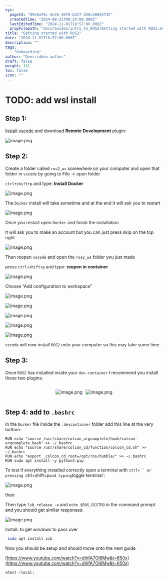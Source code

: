 ```yaml
---
sys:
  pageId: "89e0a78c-4e2b-4070-b327-d28cb0694742"
  createdTime: "2024-08-21T00:24:00.000Z"
  lastEditedTime: "2024-11-01T18:57:00.000Z"
  propFilepath: "docs/Guides/intro_to_ROS2/Getting started with ROS2.md"
title: "Getting started with ROS2"
date: "2024-11-01T18:57:00.000Z"
description: ""
tags:
  - "Onboarding"
author: "Overridden author"
draft: false
weight: 141
toc: false
icon: ""
---
```


# TODO: add wsl install

## Step 1:

[Install vscode](https://code.visualstudio.com/download) and download **Remote Development** plugin:

![image.png](https://prod-files-secure.s3.us-west-2.amazonaws.com/d518164a-d88e-44d1-a4ee-3adb3bd8bce0/efb52993-1881-4a40-b95e-6f020334f022/image.png?X-Amz-Algorithm=AWS4-HMAC-SHA256&X-Amz-Content-Sha256=UNSIGNED-PAYLOAD&X-Amz-Credential=ASIAZI2LB4665H6K2LQ2%2F20250220%2Fus-west-2%2Fs3%2Faws4_request&X-Amz-Date=20250220T210622Z&X-Amz-Expires=3600&X-Amz-Security-Token=IQoJb3JpZ2luX2VjEJz%2F%2F%2F%2F%2F%2F%2F%2F%2F%2FwEaCXVzLXdlc3QtMiJIMEYCIQDVTzLM1%2FW2f6gMSNyx2kieFAYv1SqA0CTA%2Fb2S5FekDgIhAOWELvlV%2F2QDJ9NPvj3vDPwfHCOhcTviGojd%2B0k%2BCRp5KogECMX%2F%2F%2F%2F%2F%2F%2F%2F%2F%2FwEQABoMNjM3NDIzMTgzODA1IgxNnHeT3kfcy6%2FFuoAq3APXRhlLYOS%2FCn0XNEG7W5TZgdfKut5maBftP1j2Cws%2FiCV7bGibhqX3SmZqdk%2BQbfP1q7KT2QJpVTwKAH4fKfparqCDOkvBmvN5rxR7dmOb7cQqihJHO77fkRWXiLNu2AoJaY3DE9%2BmJJFRf9K%2FBW6VBsJLa1BHMvnYtcgqhkvcHNWuFvm1gNYMymXjUsDQxm%2Bzz8ASREzHD4CDzyIAw27U9Jlzv9bQ%2FUETFerbU3VWLLWsHMzVXTwjrJkgIKHwrXLyrv1KVJOqPMWErh0IiL7e7dmWwYQ6peXnOcIgW9kdnN%2B7NSBvLKPPBCJwwDzZ2ITDVT5CWxxaH7wN8wSV867BK5uMZcypAR93CHh84djxzhdxssNb%2FCqTCEmoVbNIRDP%2FcZwFu%2BTGgs2wcQRFAZ%2B%2FB1umj4RG5GGAHns667jY3qrzK9f9aHonQ7P6kuxb7Vhu%2FmP8XfO8535dVw0UsrQIMT5p7ZOXaitn07pqsvA6%2BVxvnEsRn%2FlVRqQvMDmBZ9cvgWopvPRkCROmRFQXLQ7fDN4G%2BZ2mXrvMWhRZC41bnwvnXuzqPHLUb8Wp682zNH44bfr6KOrmsm4i9X9%2Fd4Fvfb8gSuBkx4J5Kipikn8pWQi6Fpg2nEqZ0a1LhjDzjd69BjqkAfXduoNAMQQwaYZFf72LWcCxtxdG5Gd34QYHa1k%2F4OxNilPA2N3aRJHhGTaCfZo9h0NjSmY8Mn%2F4R7VMAMV%2FDqUusI%2B5y86eTBpifC%2FdZ0NkwLAZh4xl4%2BB0zYiYkYeAbPuFJaKGc3vzbrT0wYvfsjokm0PEMeaCUJ7ZqIo2NJ%2F3PCYEhG8vRZeyLnWZw8PEa9lR8uo%2F0mNxGCybsfLK8t71WEIG&X-Amz-Signature=b4a061c83c433837daa6e40c4cb1482531bfb1d9e25176479e762224d933baa4&X-Amz-SignedHeaders=host&x-id=GetObject)

## Step 2:

Create a folder called `ros2_ws` somewhere on your computer and open that folder in `vscode` by going to File → open folder 

`ctrl+shift+p` and type: **Install Docker**

![image.png](https://prod-files-secure.s3.us-west-2.amazonaws.com/d518164a-d88e-44d1-a4ee-3adb3bd8bce0/2269dc0e-1cd5-47ff-bceb-c04ad9b2eab0/image.png?X-Amz-Algorithm=AWS4-HMAC-SHA256&X-Amz-Content-Sha256=UNSIGNED-PAYLOAD&X-Amz-Credential=ASIAZI2LB4665H6K2LQ2%2F20250220%2Fus-west-2%2Fs3%2Faws4_request&X-Amz-Date=20250220T210622Z&X-Amz-Expires=3600&X-Amz-Security-Token=IQoJb3JpZ2luX2VjEJz%2F%2F%2F%2F%2F%2F%2F%2F%2F%2FwEaCXVzLXdlc3QtMiJIMEYCIQDVTzLM1%2FW2f6gMSNyx2kieFAYv1SqA0CTA%2Fb2S5FekDgIhAOWELvlV%2F2QDJ9NPvj3vDPwfHCOhcTviGojd%2B0k%2BCRp5KogECMX%2F%2F%2F%2F%2F%2F%2F%2F%2F%2FwEQABoMNjM3NDIzMTgzODA1IgxNnHeT3kfcy6%2FFuoAq3APXRhlLYOS%2FCn0XNEG7W5TZgdfKut5maBftP1j2Cws%2FiCV7bGibhqX3SmZqdk%2BQbfP1q7KT2QJpVTwKAH4fKfparqCDOkvBmvN5rxR7dmOb7cQqihJHO77fkRWXiLNu2AoJaY3DE9%2BmJJFRf9K%2FBW6VBsJLa1BHMvnYtcgqhkvcHNWuFvm1gNYMymXjUsDQxm%2Bzz8ASREzHD4CDzyIAw27U9Jlzv9bQ%2FUETFerbU3VWLLWsHMzVXTwjrJkgIKHwrXLyrv1KVJOqPMWErh0IiL7e7dmWwYQ6peXnOcIgW9kdnN%2B7NSBvLKPPBCJwwDzZ2ITDVT5CWxxaH7wN8wSV867BK5uMZcypAR93CHh84djxzhdxssNb%2FCqTCEmoVbNIRDP%2FcZwFu%2BTGgs2wcQRFAZ%2B%2FB1umj4RG5GGAHns667jY3qrzK9f9aHonQ7P6kuxb7Vhu%2FmP8XfO8535dVw0UsrQIMT5p7ZOXaitn07pqsvA6%2BVxvnEsRn%2FlVRqQvMDmBZ9cvgWopvPRkCROmRFQXLQ7fDN4G%2BZ2mXrvMWhRZC41bnwvnXuzqPHLUb8Wp682zNH44bfr6KOrmsm4i9X9%2Fd4Fvfb8gSuBkx4J5Kipikn8pWQi6Fpg2nEqZ0a1LhjDzjd69BjqkAfXduoNAMQQwaYZFf72LWcCxtxdG5Gd34QYHa1k%2F4OxNilPA2N3aRJHhGTaCfZo9h0NjSmY8Mn%2F4R7VMAMV%2FDqUusI%2B5y86eTBpifC%2FdZ0NkwLAZh4xl4%2BB0zYiYkYeAbPuFJaKGc3vzbrT0wYvfsjokm0PEMeaCUJ7ZqIo2NJ%2F3PCYEhG8vRZeyLnWZw8PEa9lR8uo%2F0mNxGCybsfLK8t71WEIG&X-Amz-Signature=9142e413ca896f7a2c925db80d5c1d9534dd9b56177b2d882f4af4b9cf83a931&X-Amz-SignedHeaders=host&x-id=GetObject)

The `Docker` install will take sometime and at the end it will ask you to restart

![image.png](https://prod-files-secure.s3.us-west-2.amazonaws.com/d518164a-d88e-44d1-a4ee-3adb3bd8bce0/ed233f78-be33-4b1f-b89c-9c346c0e961e/image.png?X-Amz-Algorithm=AWS4-HMAC-SHA256&X-Amz-Content-Sha256=UNSIGNED-PAYLOAD&X-Amz-Credential=ASIAZI2LB4665H6K2LQ2%2F20250220%2Fus-west-2%2Fs3%2Faws4_request&X-Amz-Date=20250220T210622Z&X-Amz-Expires=3600&X-Amz-Security-Token=IQoJb3JpZ2luX2VjEJz%2F%2F%2F%2F%2F%2F%2F%2F%2F%2FwEaCXVzLXdlc3QtMiJIMEYCIQDVTzLM1%2FW2f6gMSNyx2kieFAYv1SqA0CTA%2Fb2S5FekDgIhAOWELvlV%2F2QDJ9NPvj3vDPwfHCOhcTviGojd%2B0k%2BCRp5KogECMX%2F%2F%2F%2F%2F%2F%2F%2F%2F%2FwEQABoMNjM3NDIzMTgzODA1IgxNnHeT3kfcy6%2FFuoAq3APXRhlLYOS%2FCn0XNEG7W5TZgdfKut5maBftP1j2Cws%2FiCV7bGibhqX3SmZqdk%2BQbfP1q7KT2QJpVTwKAH4fKfparqCDOkvBmvN5rxR7dmOb7cQqihJHO77fkRWXiLNu2AoJaY3DE9%2BmJJFRf9K%2FBW6VBsJLa1BHMvnYtcgqhkvcHNWuFvm1gNYMymXjUsDQxm%2Bzz8ASREzHD4CDzyIAw27U9Jlzv9bQ%2FUETFerbU3VWLLWsHMzVXTwjrJkgIKHwrXLyrv1KVJOqPMWErh0IiL7e7dmWwYQ6peXnOcIgW9kdnN%2B7NSBvLKPPBCJwwDzZ2ITDVT5CWxxaH7wN8wSV867BK5uMZcypAR93CHh84djxzhdxssNb%2FCqTCEmoVbNIRDP%2FcZwFu%2BTGgs2wcQRFAZ%2B%2FB1umj4RG5GGAHns667jY3qrzK9f9aHonQ7P6kuxb7Vhu%2FmP8XfO8535dVw0UsrQIMT5p7ZOXaitn07pqsvA6%2BVxvnEsRn%2FlVRqQvMDmBZ9cvgWopvPRkCROmRFQXLQ7fDN4G%2BZ2mXrvMWhRZC41bnwvnXuzqPHLUb8Wp682zNH44bfr6KOrmsm4i9X9%2Fd4Fvfb8gSuBkx4J5Kipikn8pWQi6Fpg2nEqZ0a1LhjDzjd69BjqkAfXduoNAMQQwaYZFf72LWcCxtxdG5Gd34QYHa1k%2F4OxNilPA2N3aRJHhGTaCfZo9h0NjSmY8Mn%2F4R7VMAMV%2FDqUusI%2B5y86eTBpifC%2FdZ0NkwLAZh4xl4%2BB0zYiYkYeAbPuFJaKGc3vzbrT0wYvfsjokm0PEMeaCUJ7ZqIo2NJ%2F3PCYEhG8vRZeyLnWZw8PEa9lR8uo%2F0mNxGCybsfLK8t71WEIG&X-Amz-Signature=485f35ea3a8bae0c9b677e8c65c22aaaeaf83cba322359aeda77df1f5de3af4d&X-Amz-SignedHeaders=host&x-id=GetObject)

Once you restart open `Docker` and finish the installation

It will ask you to make an account but you can just press skip on the top right

![image.png](https://prod-files-secure.s3.us-west-2.amazonaws.com/d518164a-d88e-44d1-a4ee-3adb3bd8bce0/21010ad9-1659-4fd9-9f59-9932a09b2a3d/image.png?X-Amz-Algorithm=AWS4-HMAC-SHA256&X-Amz-Content-Sha256=UNSIGNED-PAYLOAD&X-Amz-Credential=ASIAZI2LB4665H6K2LQ2%2F20250220%2Fus-west-2%2Fs3%2Faws4_request&X-Amz-Date=20250220T210622Z&X-Amz-Expires=3600&X-Amz-Security-Token=IQoJb3JpZ2luX2VjEJz%2F%2F%2F%2F%2F%2F%2F%2F%2F%2FwEaCXVzLXdlc3QtMiJIMEYCIQDVTzLM1%2FW2f6gMSNyx2kieFAYv1SqA0CTA%2Fb2S5FekDgIhAOWELvlV%2F2QDJ9NPvj3vDPwfHCOhcTviGojd%2B0k%2BCRp5KogECMX%2F%2F%2F%2F%2F%2F%2F%2F%2F%2FwEQABoMNjM3NDIzMTgzODA1IgxNnHeT3kfcy6%2FFuoAq3APXRhlLYOS%2FCn0XNEG7W5TZgdfKut5maBftP1j2Cws%2FiCV7bGibhqX3SmZqdk%2BQbfP1q7KT2QJpVTwKAH4fKfparqCDOkvBmvN5rxR7dmOb7cQqihJHO77fkRWXiLNu2AoJaY3DE9%2BmJJFRf9K%2FBW6VBsJLa1BHMvnYtcgqhkvcHNWuFvm1gNYMymXjUsDQxm%2Bzz8ASREzHD4CDzyIAw27U9Jlzv9bQ%2FUETFerbU3VWLLWsHMzVXTwjrJkgIKHwrXLyrv1KVJOqPMWErh0IiL7e7dmWwYQ6peXnOcIgW9kdnN%2B7NSBvLKPPBCJwwDzZ2ITDVT5CWxxaH7wN8wSV867BK5uMZcypAR93CHh84djxzhdxssNb%2FCqTCEmoVbNIRDP%2FcZwFu%2BTGgs2wcQRFAZ%2B%2FB1umj4RG5GGAHns667jY3qrzK9f9aHonQ7P6kuxb7Vhu%2FmP8XfO8535dVw0UsrQIMT5p7ZOXaitn07pqsvA6%2BVxvnEsRn%2FlVRqQvMDmBZ9cvgWopvPRkCROmRFQXLQ7fDN4G%2BZ2mXrvMWhRZC41bnwvnXuzqPHLUb8Wp682zNH44bfr6KOrmsm4i9X9%2Fd4Fvfb8gSuBkx4J5Kipikn8pWQi6Fpg2nEqZ0a1LhjDzjd69BjqkAfXduoNAMQQwaYZFf72LWcCxtxdG5Gd34QYHa1k%2F4OxNilPA2N3aRJHhGTaCfZo9h0NjSmY8Mn%2F4R7VMAMV%2FDqUusI%2B5y86eTBpifC%2FdZ0NkwLAZh4xl4%2BB0zYiYkYeAbPuFJaKGc3vzbrT0wYvfsjokm0PEMeaCUJ7ZqIo2NJ%2F3PCYEhG8vRZeyLnWZw8PEa9lR8uo%2F0mNxGCybsfLK8t71WEIG&X-Amz-Signature=b48cad7eeefc11dc7a3232aceedcd4a46b4fe5708119f5380424576c4de71f06&X-Amz-SignedHeaders=host&x-id=GetObject)

Then reopen `vscode` and open the `ros2_ws` folder you just made

press `ctrl+shift+p` and type: **reopen in container**

![image.png](https://prod-files-secure.s3.us-west-2.amazonaws.com/d518164a-d88e-44d1-a4ee-3adb3bd8bce0/4e93b8c2-41ad-488c-8095-c74205196118/image.png?X-Amz-Algorithm=AWS4-HMAC-SHA256&X-Amz-Content-Sha256=UNSIGNED-PAYLOAD&X-Amz-Credential=ASIAZI2LB4665H6K2LQ2%2F20250220%2Fus-west-2%2Fs3%2Faws4_request&X-Amz-Date=20250220T210622Z&X-Amz-Expires=3600&X-Amz-Security-Token=IQoJb3JpZ2luX2VjEJz%2F%2F%2F%2F%2F%2F%2F%2F%2F%2FwEaCXVzLXdlc3QtMiJIMEYCIQDVTzLM1%2FW2f6gMSNyx2kieFAYv1SqA0CTA%2Fb2S5FekDgIhAOWELvlV%2F2QDJ9NPvj3vDPwfHCOhcTviGojd%2B0k%2BCRp5KogECMX%2F%2F%2F%2F%2F%2F%2F%2F%2F%2FwEQABoMNjM3NDIzMTgzODA1IgxNnHeT3kfcy6%2FFuoAq3APXRhlLYOS%2FCn0XNEG7W5TZgdfKut5maBftP1j2Cws%2FiCV7bGibhqX3SmZqdk%2BQbfP1q7KT2QJpVTwKAH4fKfparqCDOkvBmvN5rxR7dmOb7cQqihJHO77fkRWXiLNu2AoJaY3DE9%2BmJJFRf9K%2FBW6VBsJLa1BHMvnYtcgqhkvcHNWuFvm1gNYMymXjUsDQxm%2Bzz8ASREzHD4CDzyIAw27U9Jlzv9bQ%2FUETFerbU3VWLLWsHMzVXTwjrJkgIKHwrXLyrv1KVJOqPMWErh0IiL7e7dmWwYQ6peXnOcIgW9kdnN%2B7NSBvLKPPBCJwwDzZ2ITDVT5CWxxaH7wN8wSV867BK5uMZcypAR93CHh84djxzhdxssNb%2FCqTCEmoVbNIRDP%2FcZwFu%2BTGgs2wcQRFAZ%2B%2FB1umj4RG5GGAHns667jY3qrzK9f9aHonQ7P6kuxb7Vhu%2FmP8XfO8535dVw0UsrQIMT5p7ZOXaitn07pqsvA6%2BVxvnEsRn%2FlVRqQvMDmBZ9cvgWopvPRkCROmRFQXLQ7fDN4G%2BZ2mXrvMWhRZC41bnwvnXuzqPHLUb8Wp682zNH44bfr6KOrmsm4i9X9%2Fd4Fvfb8gSuBkx4J5Kipikn8pWQi6Fpg2nEqZ0a1LhjDzjd69BjqkAfXduoNAMQQwaYZFf72LWcCxtxdG5Gd34QYHa1k%2F4OxNilPA2N3aRJHhGTaCfZo9h0NjSmY8Mn%2F4R7VMAMV%2FDqUusI%2B5y86eTBpifC%2FdZ0NkwLAZh4xl4%2BB0zYiYkYeAbPuFJaKGc3vzbrT0wYvfsjokm0PEMeaCUJ7ZqIo2NJ%2F3PCYEhG8vRZeyLnWZw8PEa9lR8uo%2F0mNxGCybsfLK8t71WEIG&X-Amz-Signature=ce41b139168910df341d36c07d756f59aa243564003d5f906327fc651f7d0fd1&X-Amz-SignedHeaders=host&x-id=GetObject)

Choose “Add configuration to workspace”

![image.png](https://prod-files-secure.s3.us-west-2.amazonaws.com/d518164a-d88e-44d1-a4ee-3adb3bd8bce0/9560b282-5060-4989-ba37-97e7b2c22476/image.png?X-Amz-Algorithm=AWS4-HMAC-SHA256&X-Amz-Content-Sha256=UNSIGNED-PAYLOAD&X-Amz-Credential=ASIAZI2LB4665H6K2LQ2%2F20250220%2Fus-west-2%2Fs3%2Faws4_request&X-Amz-Date=20250220T210622Z&X-Amz-Expires=3600&X-Amz-Security-Token=IQoJb3JpZ2luX2VjEJz%2F%2F%2F%2F%2F%2F%2F%2F%2F%2FwEaCXVzLXdlc3QtMiJIMEYCIQDVTzLM1%2FW2f6gMSNyx2kieFAYv1SqA0CTA%2Fb2S5FekDgIhAOWELvlV%2F2QDJ9NPvj3vDPwfHCOhcTviGojd%2B0k%2BCRp5KogECMX%2F%2F%2F%2F%2F%2F%2F%2F%2F%2FwEQABoMNjM3NDIzMTgzODA1IgxNnHeT3kfcy6%2FFuoAq3APXRhlLYOS%2FCn0XNEG7W5TZgdfKut5maBftP1j2Cws%2FiCV7bGibhqX3SmZqdk%2BQbfP1q7KT2QJpVTwKAH4fKfparqCDOkvBmvN5rxR7dmOb7cQqihJHO77fkRWXiLNu2AoJaY3DE9%2BmJJFRf9K%2FBW6VBsJLa1BHMvnYtcgqhkvcHNWuFvm1gNYMymXjUsDQxm%2Bzz8ASREzHD4CDzyIAw27U9Jlzv9bQ%2FUETFerbU3VWLLWsHMzVXTwjrJkgIKHwrXLyrv1KVJOqPMWErh0IiL7e7dmWwYQ6peXnOcIgW9kdnN%2B7NSBvLKPPBCJwwDzZ2ITDVT5CWxxaH7wN8wSV867BK5uMZcypAR93CHh84djxzhdxssNb%2FCqTCEmoVbNIRDP%2FcZwFu%2BTGgs2wcQRFAZ%2B%2FB1umj4RG5GGAHns667jY3qrzK9f9aHonQ7P6kuxb7Vhu%2FmP8XfO8535dVw0UsrQIMT5p7ZOXaitn07pqsvA6%2BVxvnEsRn%2FlVRqQvMDmBZ9cvgWopvPRkCROmRFQXLQ7fDN4G%2BZ2mXrvMWhRZC41bnwvnXuzqPHLUb8Wp682zNH44bfr6KOrmsm4i9X9%2Fd4Fvfb8gSuBkx4J5Kipikn8pWQi6Fpg2nEqZ0a1LhjDzjd69BjqkAfXduoNAMQQwaYZFf72LWcCxtxdG5Gd34QYHa1k%2F4OxNilPA2N3aRJHhGTaCfZo9h0NjSmY8Mn%2F4R7VMAMV%2FDqUusI%2B5y86eTBpifC%2FdZ0NkwLAZh4xl4%2BB0zYiYkYeAbPuFJaKGc3vzbrT0wYvfsjokm0PEMeaCUJ7ZqIo2NJ%2F3PCYEhG8vRZeyLnWZw8PEa9lR8uo%2F0mNxGCybsfLK8t71WEIG&X-Amz-Signature=3e94a52e4c2436148d76e0cdba696418e857269a5fcf5e79407f35b0e68432a9&X-Amz-SignedHeaders=host&x-id=GetObject)

![image.png](https://prod-files-secure.s3.us-west-2.amazonaws.com/d518164a-d88e-44d1-a4ee-3adb3bd8bce0/2ee63f81-886b-48e8-a553-dc6e5eac99e4/image.png?X-Amz-Algorithm=AWS4-HMAC-SHA256&X-Amz-Content-Sha256=UNSIGNED-PAYLOAD&X-Amz-Credential=ASIAZI2LB4665H6K2LQ2%2F20250220%2Fus-west-2%2Fs3%2Faws4_request&X-Amz-Date=20250220T210622Z&X-Amz-Expires=3600&X-Amz-Security-Token=IQoJb3JpZ2luX2VjEJz%2F%2F%2F%2F%2F%2F%2F%2F%2F%2FwEaCXVzLXdlc3QtMiJIMEYCIQDVTzLM1%2FW2f6gMSNyx2kieFAYv1SqA0CTA%2Fb2S5FekDgIhAOWELvlV%2F2QDJ9NPvj3vDPwfHCOhcTviGojd%2B0k%2BCRp5KogECMX%2F%2F%2F%2F%2F%2F%2F%2F%2F%2FwEQABoMNjM3NDIzMTgzODA1IgxNnHeT3kfcy6%2FFuoAq3APXRhlLYOS%2FCn0XNEG7W5TZgdfKut5maBftP1j2Cws%2FiCV7bGibhqX3SmZqdk%2BQbfP1q7KT2QJpVTwKAH4fKfparqCDOkvBmvN5rxR7dmOb7cQqihJHO77fkRWXiLNu2AoJaY3DE9%2BmJJFRf9K%2FBW6VBsJLa1BHMvnYtcgqhkvcHNWuFvm1gNYMymXjUsDQxm%2Bzz8ASREzHD4CDzyIAw27U9Jlzv9bQ%2FUETFerbU3VWLLWsHMzVXTwjrJkgIKHwrXLyrv1KVJOqPMWErh0IiL7e7dmWwYQ6peXnOcIgW9kdnN%2B7NSBvLKPPBCJwwDzZ2ITDVT5CWxxaH7wN8wSV867BK5uMZcypAR93CHh84djxzhdxssNb%2FCqTCEmoVbNIRDP%2FcZwFu%2BTGgs2wcQRFAZ%2B%2FB1umj4RG5GGAHns667jY3qrzK9f9aHonQ7P6kuxb7Vhu%2FmP8XfO8535dVw0UsrQIMT5p7ZOXaitn07pqsvA6%2BVxvnEsRn%2FlVRqQvMDmBZ9cvgWopvPRkCROmRFQXLQ7fDN4G%2BZ2mXrvMWhRZC41bnwvnXuzqPHLUb8Wp682zNH44bfr6KOrmsm4i9X9%2Fd4Fvfb8gSuBkx4J5Kipikn8pWQi6Fpg2nEqZ0a1LhjDzjd69BjqkAfXduoNAMQQwaYZFf72LWcCxtxdG5Gd34QYHa1k%2F4OxNilPA2N3aRJHhGTaCfZo9h0NjSmY8Mn%2F4R7VMAMV%2FDqUusI%2B5y86eTBpifC%2FdZ0NkwLAZh4xl4%2BB0zYiYkYeAbPuFJaKGc3vzbrT0wYvfsjokm0PEMeaCUJ7ZqIo2NJ%2F3PCYEhG8vRZeyLnWZw8PEa9lR8uo%2F0mNxGCybsfLK8t71WEIG&X-Amz-Signature=c5c7ff64f6091de60ede4abbab864abc7b3215ca953fb0e284d137f15dd90040&X-Amz-SignedHeaders=host&x-id=GetObject)

![image.png](https://prod-files-secure.s3.us-west-2.amazonaws.com/d518164a-d88e-44d1-a4ee-3adb3bd8bce0/ae1580b2-b048-407e-aed9-b584224a7a04/image.png?X-Amz-Algorithm=AWS4-HMAC-SHA256&X-Amz-Content-Sha256=UNSIGNED-PAYLOAD&X-Amz-Credential=ASIAZI2LB4665H6K2LQ2%2F20250220%2Fus-west-2%2Fs3%2Faws4_request&X-Amz-Date=20250220T210622Z&X-Amz-Expires=3600&X-Amz-Security-Token=IQoJb3JpZ2luX2VjEJz%2F%2F%2F%2F%2F%2F%2F%2F%2F%2FwEaCXVzLXdlc3QtMiJIMEYCIQDVTzLM1%2FW2f6gMSNyx2kieFAYv1SqA0CTA%2Fb2S5FekDgIhAOWELvlV%2F2QDJ9NPvj3vDPwfHCOhcTviGojd%2B0k%2BCRp5KogECMX%2F%2F%2F%2F%2F%2F%2F%2F%2F%2FwEQABoMNjM3NDIzMTgzODA1IgxNnHeT3kfcy6%2FFuoAq3APXRhlLYOS%2FCn0XNEG7W5TZgdfKut5maBftP1j2Cws%2FiCV7bGibhqX3SmZqdk%2BQbfP1q7KT2QJpVTwKAH4fKfparqCDOkvBmvN5rxR7dmOb7cQqihJHO77fkRWXiLNu2AoJaY3DE9%2BmJJFRf9K%2FBW6VBsJLa1BHMvnYtcgqhkvcHNWuFvm1gNYMymXjUsDQxm%2Bzz8ASREzHD4CDzyIAw27U9Jlzv9bQ%2FUETFerbU3VWLLWsHMzVXTwjrJkgIKHwrXLyrv1KVJOqPMWErh0IiL7e7dmWwYQ6peXnOcIgW9kdnN%2B7NSBvLKPPBCJwwDzZ2ITDVT5CWxxaH7wN8wSV867BK5uMZcypAR93CHh84djxzhdxssNb%2FCqTCEmoVbNIRDP%2FcZwFu%2BTGgs2wcQRFAZ%2B%2FB1umj4RG5GGAHns667jY3qrzK9f9aHonQ7P6kuxb7Vhu%2FmP8XfO8535dVw0UsrQIMT5p7ZOXaitn07pqsvA6%2BVxvnEsRn%2FlVRqQvMDmBZ9cvgWopvPRkCROmRFQXLQ7fDN4G%2BZ2mXrvMWhRZC41bnwvnXuzqPHLUb8Wp682zNH44bfr6KOrmsm4i9X9%2Fd4Fvfb8gSuBkx4J5Kipikn8pWQi6Fpg2nEqZ0a1LhjDzjd69BjqkAfXduoNAMQQwaYZFf72LWcCxtxdG5Gd34QYHa1k%2F4OxNilPA2N3aRJHhGTaCfZo9h0NjSmY8Mn%2F4R7VMAMV%2FDqUusI%2B5y86eTBpifC%2FdZ0NkwLAZh4xl4%2BB0zYiYkYeAbPuFJaKGc3vzbrT0wYvfsjokm0PEMeaCUJ7ZqIo2NJ%2F3PCYEhG8vRZeyLnWZw8PEa9lR8uo%2F0mNxGCybsfLK8t71WEIG&X-Amz-Signature=4d52a02c5992ddc484ecfa966808de3b01bd119c603fb4478cc602c540559b36&X-Amz-SignedHeaders=host&x-id=GetObject)

![image.png](https://prod-files-secure.s3.us-west-2.amazonaws.com/d518164a-d88e-44d1-a4ee-3adb3bd8bce0/53255b28-f75e-430f-b9e3-c0ac8577e42b/image.png?X-Amz-Algorithm=AWS4-HMAC-SHA256&X-Amz-Content-Sha256=UNSIGNED-PAYLOAD&X-Amz-Credential=ASIAZI2LB4665H6K2LQ2%2F20250220%2Fus-west-2%2Fs3%2Faws4_request&X-Amz-Date=20250220T210622Z&X-Amz-Expires=3600&X-Amz-Security-Token=IQoJb3JpZ2luX2VjEJz%2F%2F%2F%2F%2F%2F%2F%2F%2F%2FwEaCXVzLXdlc3QtMiJIMEYCIQDVTzLM1%2FW2f6gMSNyx2kieFAYv1SqA0CTA%2Fb2S5FekDgIhAOWELvlV%2F2QDJ9NPvj3vDPwfHCOhcTviGojd%2B0k%2BCRp5KogECMX%2F%2F%2F%2F%2F%2F%2F%2F%2F%2FwEQABoMNjM3NDIzMTgzODA1IgxNnHeT3kfcy6%2FFuoAq3APXRhlLYOS%2FCn0XNEG7W5TZgdfKut5maBftP1j2Cws%2FiCV7bGibhqX3SmZqdk%2BQbfP1q7KT2QJpVTwKAH4fKfparqCDOkvBmvN5rxR7dmOb7cQqihJHO77fkRWXiLNu2AoJaY3DE9%2BmJJFRf9K%2FBW6VBsJLa1BHMvnYtcgqhkvcHNWuFvm1gNYMymXjUsDQxm%2Bzz8ASREzHD4CDzyIAw27U9Jlzv9bQ%2FUETFerbU3VWLLWsHMzVXTwjrJkgIKHwrXLyrv1KVJOqPMWErh0IiL7e7dmWwYQ6peXnOcIgW9kdnN%2B7NSBvLKPPBCJwwDzZ2ITDVT5CWxxaH7wN8wSV867BK5uMZcypAR93CHh84djxzhdxssNb%2FCqTCEmoVbNIRDP%2FcZwFu%2BTGgs2wcQRFAZ%2B%2FB1umj4RG5GGAHns667jY3qrzK9f9aHonQ7P6kuxb7Vhu%2FmP8XfO8535dVw0UsrQIMT5p7ZOXaitn07pqsvA6%2BVxvnEsRn%2FlVRqQvMDmBZ9cvgWopvPRkCROmRFQXLQ7fDN4G%2BZ2mXrvMWhRZC41bnwvnXuzqPHLUb8Wp682zNH44bfr6KOrmsm4i9X9%2Fd4Fvfb8gSuBkx4J5Kipikn8pWQi6Fpg2nEqZ0a1LhjDzjd69BjqkAfXduoNAMQQwaYZFf72LWcCxtxdG5Gd34QYHa1k%2F4OxNilPA2N3aRJHhGTaCfZo9h0NjSmY8Mn%2F4R7VMAMV%2FDqUusI%2B5y86eTBpifC%2FdZ0NkwLAZh4xl4%2BB0zYiYkYeAbPuFJaKGc3vzbrT0wYvfsjokm0PEMeaCUJ7ZqIo2NJ%2F3PCYEhG8vRZeyLnWZw8PEa9lR8uo%2F0mNxGCybsfLK8t71WEIG&X-Amz-Signature=cedf89c3a45f87379150d9fac646958d020752f5821fa66700893de5859f3d2c&X-Amz-SignedHeaders=host&x-id=GetObject)

![image.png](https://prod-files-secure.s3.us-west-2.amazonaws.com/d518164a-d88e-44d1-a4ee-3adb3bd8bce0/7c562767-5af9-4ffb-97d1-327bcdf4ee00/image.png?X-Amz-Algorithm=AWS4-HMAC-SHA256&X-Amz-Content-Sha256=UNSIGNED-PAYLOAD&X-Amz-Credential=ASIAZI2LB4665H6K2LQ2%2F20250220%2Fus-west-2%2Fs3%2Faws4_request&X-Amz-Date=20250220T210622Z&X-Amz-Expires=3600&X-Amz-Security-Token=IQoJb3JpZ2luX2VjEJz%2F%2F%2F%2F%2F%2F%2F%2F%2F%2FwEaCXVzLXdlc3QtMiJIMEYCIQDVTzLM1%2FW2f6gMSNyx2kieFAYv1SqA0CTA%2Fb2S5FekDgIhAOWELvlV%2F2QDJ9NPvj3vDPwfHCOhcTviGojd%2B0k%2BCRp5KogECMX%2F%2F%2F%2F%2F%2F%2F%2F%2F%2FwEQABoMNjM3NDIzMTgzODA1IgxNnHeT3kfcy6%2FFuoAq3APXRhlLYOS%2FCn0XNEG7W5TZgdfKut5maBftP1j2Cws%2FiCV7bGibhqX3SmZqdk%2BQbfP1q7KT2QJpVTwKAH4fKfparqCDOkvBmvN5rxR7dmOb7cQqihJHO77fkRWXiLNu2AoJaY3DE9%2BmJJFRf9K%2FBW6VBsJLa1BHMvnYtcgqhkvcHNWuFvm1gNYMymXjUsDQxm%2Bzz8ASREzHD4CDzyIAw27U9Jlzv9bQ%2FUETFerbU3VWLLWsHMzVXTwjrJkgIKHwrXLyrv1KVJOqPMWErh0IiL7e7dmWwYQ6peXnOcIgW9kdnN%2B7NSBvLKPPBCJwwDzZ2ITDVT5CWxxaH7wN8wSV867BK5uMZcypAR93CHh84djxzhdxssNb%2FCqTCEmoVbNIRDP%2FcZwFu%2BTGgs2wcQRFAZ%2B%2FB1umj4RG5GGAHns667jY3qrzK9f9aHonQ7P6kuxb7Vhu%2FmP8XfO8535dVw0UsrQIMT5p7ZOXaitn07pqsvA6%2BVxvnEsRn%2FlVRqQvMDmBZ9cvgWopvPRkCROmRFQXLQ7fDN4G%2BZ2mXrvMWhRZC41bnwvnXuzqPHLUb8Wp682zNH44bfr6KOrmsm4i9X9%2Fd4Fvfb8gSuBkx4J5Kipikn8pWQi6Fpg2nEqZ0a1LhjDzjd69BjqkAfXduoNAMQQwaYZFf72LWcCxtxdG5Gd34QYHa1k%2F4OxNilPA2N3aRJHhGTaCfZo9h0NjSmY8Mn%2F4R7VMAMV%2FDqUusI%2B5y86eTBpifC%2FdZ0NkwLAZh4xl4%2BB0zYiYkYeAbPuFJaKGc3vzbrT0wYvfsjokm0PEMeaCUJ7ZqIo2NJ%2F3PCYEhG8vRZeyLnWZw8PEa9lR8uo%2F0mNxGCybsfLK8t71WEIG&X-Amz-Signature=901d2bde8b27963476ffbebba4ebd715dd617589901c55a8ad007b4199df5c01&X-Amz-SignedHeaders=host&x-id=GetObject)

`vscode` will now install `ROS2` onto your computer so this may take some time.

## Step 3:

Once `ROS2` has installed inside your `dev-container` I recommend you install these two plugins:

<div style="display: flex;flex-direction: row; column-gap:10px; max-width: 630px;justify-content: center;">
<div>

![image.png](https://prod-files-secure.s3.us-west-2.amazonaws.com/d518164a-d88e-44d1-a4ee-3adb3bd8bce0/3fc3d550-5a54-4ba1-ba6b-faa01cdb7369/image.png?X-Amz-Algorithm=AWS4-HMAC-SHA256&X-Amz-Content-Sha256=UNSIGNED-PAYLOAD&X-Amz-Credential=ASIAZI2LB466XZENZNLS%2F20250220%2Fus-west-2%2Fs3%2Faws4_request&X-Amz-Date=20250220T210624Z&X-Amz-Expires=3600&X-Amz-Security-Token=IQoJb3JpZ2luX2VjEJz%2F%2F%2F%2F%2F%2F%2F%2F%2F%2FwEaCXVzLXdlc3QtMiJHMEUCIFuddL72Pq4px7ZyTnv6tn3GfiXun6qYnKPm0NSIYNRHAiEAxpebRn8RisbxHc653Bmv5y043xKhsevlbU9tJ2%2FItsYqiAQIxf%2F%2F%2F%2F%2F%2F%2F%2F%2F%2FARAAGgw2Mzc0MjMxODM4MDUiDFS7Lb61DPS3xoO27CrcA4qgKh%2BZuCklMZHF0o8Pq2%2FC%2BNKsHUXvrNvmfVU3a8C1N0Ac2rQuIQt6zHgBxzANlqdrMIPohP5tVdHV5MzZwh7JAJBeHc9FYK4gDZjL%2BghtVEWNsv6BdyaNtMZ9Q3CWZ7UHxC7w2k%2BSPzgbhJa8xilmzhi6klh5qu2xgf6odrlp0J4sHSlBIaaHfCQ70HNfOaJJmbHjsWIWlzhyoZx%2Fu1gKRJ2dTGun4BEstofJ1n1xWAYMqqOKOqOjN5yXWqma9GkhDPR7dPn6uODt5qjzSuD1AM87irCbczr0lpjLIgwiijGAJgmmTl28sDM097eu9y5Qu16wiuZ3pLOT5U65YlVTvr3Kn9ukb46iTHBlYnxqfn07nuIiKqA6trMLFg%2BRpE67yxw81HbWopCIwLhgfTOAuRZzXe68cUx3ZIur3drchlIeEz%2FrcoubxIGPyEhfANTl7EOH8S60LYPa0SI057Z01%2FyMJ5Q%2B4x%2FsK5%2BoCB3fo3wHGgWgpQrbvU6qQkjkAigEBoh57zSjdqHI1QL583Kg5GxBhaOKGQCWEG7y2ckRYv%2BxTJmdy7IYD4hW4VUxtkdZbHvELhRtJbWbi8UGE4faK8xCuYVi%2BPViOc16ewrlRJ0HHdYM73pK6%2FgqMOON3r0GOqUBtu3PD0x%2FjpJQNc9ccIrahQXnBLl1Iv1SU2HVh%2FocYupkpPXC5FIvyD7voPz4Fuvc8yC%2BzXFV5PuE8msLQg7OKhutg1fsfU7vqpPv39KH8MDBvV4RfjYRWb4xOctO03IT0TPfexWC%2FjLzOVJ0139D87OdcyeyfpSp%2BaBect9kEOk9E9vvsoZDqmGkoQujXRwqtH6e6stHGVmRs%2BMrE7I0SRunGt5z&X-Amz-Signature=24f05aa871812075b3d0a7ef699971e6b11467499d1214c8d1f55ba3f88016b5&X-Amz-SignedHeaders=host&x-id=GetObject)

</div>
<div>

![image.png](https://prod-files-secure.s3.us-west-2.amazonaws.com/d518164a-d88e-44d1-a4ee-3adb3bd8bce0/d994cc66-13c2-4093-a5a3-f84cf4601a82/image.png?X-Amz-Algorithm=AWS4-HMAC-SHA256&X-Amz-Content-Sha256=UNSIGNED-PAYLOAD&X-Amz-Credential=ASIAZI2LB466STETQURI%2F20250220%2Fus-west-2%2Fs3%2Faws4_request&X-Amz-Date=20250220T210625Z&X-Amz-Expires=3600&X-Amz-Security-Token=IQoJb3JpZ2luX2VjEJz%2F%2F%2F%2F%2F%2F%2F%2F%2F%2FwEaCXVzLXdlc3QtMiJIMEYCIQDQXURdK7m83OJs9DuboDlmuvbZOQ7YGgD89xON%2Bod%2FjgIhAJ8eHCUxqV%2FtF505K8CiFFOK7X3rdtcCap%2BbfjVRQI3JKogECMX%2F%2F%2F%2F%2F%2F%2F%2F%2F%2FwEQABoMNjM3NDIzMTgzODA1IgzFxv%2B3yJL9aKFBEJEq3APwK14%2FEW%2FMdMcibaB72tSPvU0H%2FtMlByTwwlwdo%2FvMGDYgkEh4dbPsQ5Nt9F9T9tzJDv8%2BBW9cugaEPG6Gmlil%2BI0UXt3OmVaEsNXyGQNKb4jZ%2Bd7fxQpgKcoVPhwiFlZG0TGSy59BMUoAdD9vKNKh%2FSC1axG1z46c5taC5CxdB1ZE5%2F12q2j%2BxMDy99t1R8WqmyL%2BUrbpQ52XuvHRG6Cy5T%2Fm%2FKHhaw5cIc5N5e9a4VrWI0U3dNOE1tf88rB%2BJOcRgaAx6P9nU54iva29jIzmVM0BxX7A4v%2FX1aT79cPiKb%2BoZOIMAzmAUzMj6fZTMnjmmqA6ZzPgxfdI1haRPl07k747nqibbI7s%2FWr1582rMzsNKYJSV7ToR5JccZlo1j1aG3%2BoJp86Puw%2B3QtscTA5Zny0xKyNw3qfvJLJO56W%2FpYjYA4N%2Fvle0nagcU6Hy65LbUWxtXTRaRftgJUj9btsPF6op6Ihpn4f5iQoOYeZxi%2FMtsXXgtaCHnswEuf%2FvSl59PZ2m%2FHtKuZWTb%2BlJSepcJbU%2BHBUljZTH5QZAy2GCucin1%2FHWxtvhdi%2FMZ%2Baf3Mglv8bRp4JwwUXeG4jnbKJOLH%2FTG59x55KTJrV7YPfeL2pcFitnr3J7w5WwzC3jd69BjqkAcVdIj1yJsBFR7HimqGQFjXbTVRxSgl%2Fs8pMwB4q9ydbdeS852aklBDo9okxe3%2FOENjTb3JNE2RLd3%2FwM7%2BcFrzZ2%2F%2F8AQknvUjIpNYBvpYVrTG%2FgfRtcErkKatOTrQliVsEGTMKv%2F42I6E4455IR4n8knuq4%2F1gP344F3kN7eLJtsPWPamwS9PGdvIQNWt1SHAbcsPm%2Bgn8LnytPLN8fdmqZX2e&X-Amz-Signature=a4ea05d22304deb97c07e56a1d2168ac8909f533f6f4079faad5a16256ab9a18&X-Amz-SignedHeaders=host&x-id=GetObject)

</div>
</div>

## Step 4: add to `.bashrc`

In the `Docker` file inside the `.devcontainer` folder add this line at the very bottom: 

```docker
RUN echo "source /usr/share/colcon_argcomplete/hook/colcon-argcomplete.bash" >> ~/.bashrc
RUN echo "source /usr/share/colcon_cd/function/colcon_cd.sh" >> ~/.bashrc
RUN echo "export _colcon_cd_root=/opt/ros/humble/" >> ~/.bashrc
RUN sudo apt install -y python3-pip 
```

To test if everything installed correctly open a terminal with `ctrl+`` or pressing `ctrl+shift+p` and typing `toggle terminal`:

![image.png](https://prod-files-secure.s3.us-west-2.amazonaws.com/d518164a-d88e-44d1-a4ee-3adb3bd8bce0/6a4943d8-b04e-4c02-9a58-775f3384d1a5/image.png?X-Amz-Algorithm=AWS4-HMAC-SHA256&X-Amz-Content-Sha256=UNSIGNED-PAYLOAD&X-Amz-Credential=ASIAZI2LB4665H6K2LQ2%2F20250220%2Fus-west-2%2Fs3%2Faws4_request&X-Amz-Date=20250220T210622Z&X-Amz-Expires=3600&X-Amz-Security-Token=IQoJb3JpZ2luX2VjEJz%2F%2F%2F%2F%2F%2F%2F%2F%2F%2FwEaCXVzLXdlc3QtMiJIMEYCIQDVTzLM1%2FW2f6gMSNyx2kieFAYv1SqA0CTA%2Fb2S5FekDgIhAOWELvlV%2F2QDJ9NPvj3vDPwfHCOhcTviGojd%2B0k%2BCRp5KogECMX%2F%2F%2F%2F%2F%2F%2F%2F%2F%2FwEQABoMNjM3NDIzMTgzODA1IgxNnHeT3kfcy6%2FFuoAq3APXRhlLYOS%2FCn0XNEG7W5TZgdfKut5maBftP1j2Cws%2FiCV7bGibhqX3SmZqdk%2BQbfP1q7KT2QJpVTwKAH4fKfparqCDOkvBmvN5rxR7dmOb7cQqihJHO77fkRWXiLNu2AoJaY3DE9%2BmJJFRf9K%2FBW6VBsJLa1BHMvnYtcgqhkvcHNWuFvm1gNYMymXjUsDQxm%2Bzz8ASREzHD4CDzyIAw27U9Jlzv9bQ%2FUETFerbU3VWLLWsHMzVXTwjrJkgIKHwrXLyrv1KVJOqPMWErh0IiL7e7dmWwYQ6peXnOcIgW9kdnN%2B7NSBvLKPPBCJwwDzZ2ITDVT5CWxxaH7wN8wSV867BK5uMZcypAR93CHh84djxzhdxssNb%2FCqTCEmoVbNIRDP%2FcZwFu%2BTGgs2wcQRFAZ%2B%2FB1umj4RG5GGAHns667jY3qrzK9f9aHonQ7P6kuxb7Vhu%2FmP8XfO8535dVw0UsrQIMT5p7ZOXaitn07pqsvA6%2BVxvnEsRn%2FlVRqQvMDmBZ9cvgWopvPRkCROmRFQXLQ7fDN4G%2BZ2mXrvMWhRZC41bnwvnXuzqPHLUb8Wp682zNH44bfr6KOrmsm4i9X9%2Fd4Fvfb8gSuBkx4J5Kipikn8pWQi6Fpg2nEqZ0a1LhjDzjd69BjqkAfXduoNAMQQwaYZFf72LWcCxtxdG5Gd34QYHa1k%2F4OxNilPA2N3aRJHhGTaCfZo9h0NjSmY8Mn%2F4R7VMAMV%2FDqUusI%2B5y86eTBpifC%2FdZ0NkwLAZh4xl4%2BB0zYiYkYeAbPuFJaKGc3vzbrT0wYvfsjokm0PEMeaCUJ7ZqIo2NJ%2F3PCYEhG8vRZeyLnWZw8PEa9lR8uo%2F0mNxGCybsfLK8t71WEIG&X-Amz-Signature=235f2b80c3aa0ce56669bb59adb1fc52d4da30f122d7e9da2cdbc65902bca516&X-Amz-SignedHeaders=host&x-id=GetObject)

then 

Then type `lsb_release -a` and `echo $ROS_DISTRO` in the command prompt and you should get similar responses:

![image.png](https://prod-files-secure.s3.us-west-2.amazonaws.com/d518164a-d88e-44d1-a4ee-3adb3bd8bce0/3e635dec-a805-4e85-8b9e-d000e5b71a4e/image.png?X-Amz-Algorithm=AWS4-HMAC-SHA256&X-Amz-Content-Sha256=UNSIGNED-PAYLOAD&X-Amz-Credential=ASIAZI2LB4665H6K2LQ2%2F20250220%2Fus-west-2%2Fs3%2Faws4_request&X-Amz-Date=20250220T210622Z&X-Amz-Expires=3600&X-Amz-Security-Token=IQoJb3JpZ2luX2VjEJz%2F%2F%2F%2F%2F%2F%2F%2F%2F%2FwEaCXVzLXdlc3QtMiJIMEYCIQDVTzLM1%2FW2f6gMSNyx2kieFAYv1SqA0CTA%2Fb2S5FekDgIhAOWELvlV%2F2QDJ9NPvj3vDPwfHCOhcTviGojd%2B0k%2BCRp5KogECMX%2F%2F%2F%2F%2F%2F%2F%2F%2F%2FwEQABoMNjM3NDIzMTgzODA1IgxNnHeT3kfcy6%2FFuoAq3APXRhlLYOS%2FCn0XNEG7W5TZgdfKut5maBftP1j2Cws%2FiCV7bGibhqX3SmZqdk%2BQbfP1q7KT2QJpVTwKAH4fKfparqCDOkvBmvN5rxR7dmOb7cQqihJHO77fkRWXiLNu2AoJaY3DE9%2BmJJFRf9K%2FBW6VBsJLa1BHMvnYtcgqhkvcHNWuFvm1gNYMymXjUsDQxm%2Bzz8ASREzHD4CDzyIAw27U9Jlzv9bQ%2FUETFerbU3VWLLWsHMzVXTwjrJkgIKHwrXLyrv1KVJOqPMWErh0IiL7e7dmWwYQ6peXnOcIgW9kdnN%2B7NSBvLKPPBCJwwDzZ2ITDVT5CWxxaH7wN8wSV867BK5uMZcypAR93CHh84djxzhdxssNb%2FCqTCEmoVbNIRDP%2FcZwFu%2BTGgs2wcQRFAZ%2B%2FB1umj4RG5GGAHns667jY3qrzK9f9aHonQ7P6kuxb7Vhu%2FmP8XfO8535dVw0UsrQIMT5p7ZOXaitn07pqsvA6%2BVxvnEsRn%2FlVRqQvMDmBZ9cvgWopvPRkCROmRFQXLQ7fDN4G%2BZ2mXrvMWhRZC41bnwvnXuzqPHLUb8Wp682zNH44bfr6KOrmsm4i9X9%2Fd4Fvfb8gSuBkx4J5Kipikn8pWQi6Fpg2nEqZ0a1LhjDzjd69BjqkAfXduoNAMQQwaYZFf72LWcCxtxdG5Gd34QYHa1k%2F4OxNilPA2N3aRJHhGTaCfZo9h0NjSmY8Mn%2F4R7VMAMV%2FDqUusI%2B5y86eTBpifC%2FdZ0NkwLAZh4xl4%2BB0zYiYkYeAbPuFJaKGc3vzbrT0wYvfsjokm0PEMeaCUJ7ZqIo2NJ%2F3PCYEhG8vRZeyLnWZw8PEa9lR8uo%2F0mNxGCybsfLK8t71WEIG&X-Amz-Signature=d07c714957cbb242d5df1cf3406c4b3bc4111dc42a14ac7489d6b2d05be6ec7c&X-Amz-SignedHeaders=host&x-id=GetObject)

Install:  to get windows to pass over

```bash
 sudo apt install xcb
```

Now you should be setup and should move onto the next guide 

[https://www.youtube.com/watch?v=dihfA7Ol6Mw&t=650s](https://www.youtube.com/watch?v=dihfA7Ol6Mw&t=650s)

```python
xhost +local:
```
